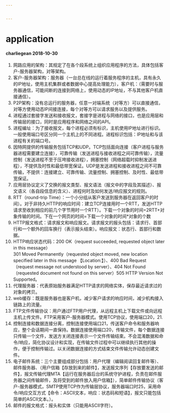 ```yaml
---


---
```


<h1 id="application">application</h1>
<h4 id="charliegean-2018-10-30">charliegean 2018-10-30</h4>
<ol>
<li>网路应用的架构：其规定了在各个段系统上组织应用程序的方法，具体包括客户-服务器架构，对等架构。</li>
<li>客户-服务器架构：服务器（一台总在线的运行着服务程序的主机，具有永久的IP地址，使用主机集群或者数据中心提高处理能力），客户机：（需要时与服务器通信，可能间断的连接到网络上，使用动态的IP地址，不与其他客户机直接通信）。</li>
<li>P2P架构：没有总运行的服务器，任意一对端系统（对等方）可以直接通信，对等方使用动态IP间接连接，每个对等方可以请求服务以及提供服务。</li>
<li>进程通过套接字发送和接收报文，套接字是进程与网络的接口，也是应用层和传输层的接口，同时是应用程序和网络之间的API。</li>
<li>进程编址：为了接收报文，每个进程必须有标识，主机使用IP地址进行标识。一般使用端口号区分同一个主机上的不同进程。进程标识包括：IP地址和与该进程有关的端口号。</li>
<li>因特网提供的传输服务包括TCP和UDP。TCP包括面向连接（客户进程与服务器进程需要建立连接），可靠传输（发送进程与接收进程之间可靠传输），流量控制（发送进程不至于压垮接收进程），拥塞控制（网络超载时抑制发送进程），不提供及时性和最低带宽保证。UDP是发送进程和接收进程之间不可靠传输，不提供：连接建立、可靠传输、流量控制、拥塞控制、及时性、最低带宽保证。</li>
<li>应用层协议定义了交换的报文类型、报文语法（报文中的字段及其描述）、报文语义（各自段信息的含义）、进程何时及如何发送/响应报文的规则。</li>
<li>RTT（round-trip Time）：一个小分组从客户发送到服务器在返回客户的时间）。对于非持久HTTP的响应时间：建立TCP连接用时一个RTT，发送HTTP请求至收到相应的前几个字节用时一个RTT）。下载一个对象的时间=2RTT+对象传输的时间。下在一个网页的时间=下载一个对象的时间*对象的个数</li>
<li>HTTP报文格式：请求报文和响应报文。请求报文的报头包括：请求行、首部行和一个额外的回车换行（表示报头结束）。响应报文：状态行、首部行和数据。</li>
<li>HTTP响应状态代码：200 OK（request succeeded, requested object later in this message）<br>
301 Moved Permanently（requested object moved, new location specified later in this message 【Location:】）、400 Bad Request（request message not understood by server）、404 Not Found（requested document not found on this server）505 HTTP Version Not Supported。</li>
<li>代理服务器：代表原始服务器满足HTTP请求的网络实体，保存最近请求过的对象的拷贝。</li>
<li>web缓存：既是服务器也是客户机，减少客户请求的响应时间，减少机构接入链路上的流量。</li>
<li>FTP文件传输协议：用户通过FTP用户代理，从远程主机上下载文件或向远程主机上传文件。FTP采用客户-服务器模式。使用TCP协议，使用端口20，21.</li>
<li>控制连接和数据连接分离，控制连接使用端口21，传送客户命令和服务器响应，整个会话期间一直保持。数据连接使用端口20，传输文件，每个数据连接只传输一个文件，发送方关闭连接表示一个文件传输结束。不会混淆数据和命令/响应，简化协议设计和实现，在传输文件过程中可以继续执行其他的操作，便于控制传输过。以关闭数据连接的方式结束文件传输允许动态创建文件。</li>
<li>电子邮件系统：三个主要组成部分包括：用户代理（编辑阅读回复邮件等）、邮件服务器、（用户信箱【存放到来的邮件】，发送报文序列【存放要发送的邮件】，报文传输代理MTA【运行在服务器后台的系统守护进程，负责在邮件服务器之间传输邮件，及将受到的邮件放入用户信箱】），简单邮件传输协议（客户-服务器模式，SMTP使用TCP作为传输层协议，服务器端口时25，采用命令/响应交互方式【命令：ASCII文本，响应：状态码和短语】，报文只能包括简单的ASCII文本。）。</li>
<li>邮件的报文格式：报头和实体（只能用ASCII字符）。</li>
</ol>
 

<!--stackedit_data:
eyJoaXN0b3J5IjpbMTA0MzYxODk5Ml19
-->